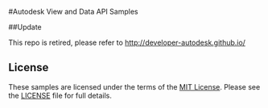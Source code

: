 
#Autodesk View and Data API Samples

##Update

This repo is retired, please refer to http://developer-autodesk.github.io/


## License

These samples are licensed under the terms of the [MIT License](http://opensource.org/licenses/MIT). Please see the [LICENSE](LICENSE) file for full details.
